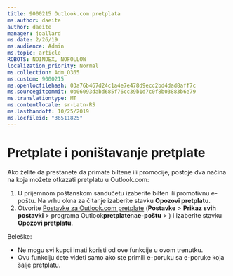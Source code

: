 ```yaml
---
title: 9000215 Outlook.com pretplata
ms.author: daeite
author: daeite
manager: joallard
ms.date: 2/26/19
ms.audience: Admin
ms.topic: article
ROBOTS: NOINDEX, NOFOLLOW
localization_priority: Normal
ms.collection: Adm_O365
ms.custom: 9000215
ms.openlocfilehash: 03a76b467d24c1a4e7e478d9ecc2bd4dad8aff7c
ms.sourcegitcommit: 0b06093dabd685f76cc39b1d7c0f8b03883b6e79
ms.translationtype: MT
ms.contentlocale: sr-Latn-RS
ms.lasthandoff: 10/25/2019
ms.locfileid: "36511825"
---
```

# <a name="subscriptions-and-unsubscribing"></a>Pretplate i poništavanje pretplate

Ako želite da prestanete da primate biltene ili promocije, postoje dva načina na koja možete otkazati pretplatu u Outlook.com:

1. U prijemnom poštanskom sandučetu izaberite bilten ili promotivnu e-poštu. Na vrhu okna za čitanje izaberite stavku **Opozovi pretplatu**.
2. Otvorite [Postavke za Outlook.com pretplate](https://outlook.live.com/mail/options/mail/brandsSubscriptions) (**Postavke** > **Prikaz svih postavki** > programa Outlook**pretplate**na**e-poštu** > ) i izaberite stavku **Opozovi pretplatu**.

Beleške:

- Ne mogu svi kupci imati koristi od ove funkcije u ovom trenutku.
- Ovu funkciju ćete videti samo ako ste primili e-poruku sa e-poruke koja šalje pretplatu.